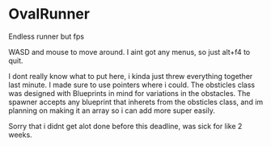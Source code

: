 # OvalRunner
Endless runner but fps

WASD and mouse to move around. I aint got any menus, so just alt+f4 to quit.

I dont really know what to put here, i kinda just threw everything together last minute. I made sure to use pointers where i could.
The obsticles class was designed with Blueprints in mind for variations in the obstacles.
The spawner accepts any blueprint that inherets from the obsticles class, and im planning on making it an array so i can add more super easily.

Sorry that i didnt get alot done before this deadline, was sick for like 2 weeks.
